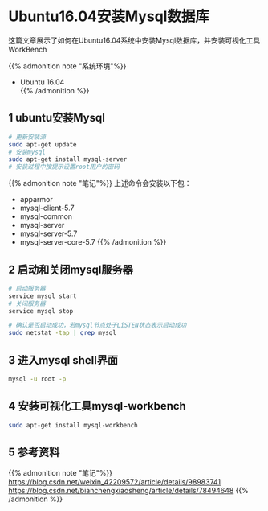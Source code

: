 # Ubuntu16.04安装Mysql数据库


这篇文章展示了如何在Ubuntu16.04系统中安装Mysql数据库，并安装可视化工具WorkBench

<!--more-->

{{% admonition note "系统环境"%}}  
* Ubuntu 16.04  
{{% /admonition %}}

## 1 ubuntu安装Mysql

```Bash
# 更新安装源
sudo apt-get update
# 安装mysql
sudo apt-get install mysql-server
# 安装过程中按提示设置root用户的密码
```

{{% admonition note "笔记"%}}
上述命令会安装以下包：
* apparmor
* mysql-client-5.7
* mysql-common
* mysql-server
* mysql-server-5.7
* mysql-server-core-5.7
{{% /admonition %}}

## 2 启动和关闭mysql服务器

```Bash
# 启动服务器
service mysql start
# 关闭服务器
service mysql stop

# 确认是否启动成功，若mysql节点处于LiSTEN状态表示启动成功
sudo netstat -tap | grep mysql

```

## 3 进入mysql shell界面

```Bash
mysql -u root -p
```

## 4 安装可视化工具mysql-workbench

```Bash
sudo apt-get install mysql-workbench
```
## 5 参考资料
{{% admonition note "笔记"%}}
https://blog.csdn.net/weixin_42209572/article/details/98983741
https://blog.csdn.net/bianchengxiaosheng/article/details/78494648
{{% /admonition %}}


